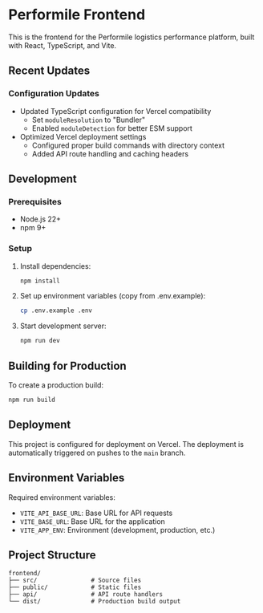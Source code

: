 # Performile Frontend

This is the frontend for the Performile logistics performance platform, built with React, TypeScript, and Vite.

## Recent Updates

### Configuration Updates
- Updated TypeScript configuration for Vercel compatibility
  - Set `moduleResolution` to "Bundler"
  - Enabled `moduleDetection` for better ESM support
- Optimized Vercel deployment settings
  - Configured proper build commands with directory context
  - Added API route handling and caching headers

## Development

### Prerequisites
- Node.js 22+
- npm 9+

### Setup
1. Install dependencies:
   ```bash
   npm install
   ```

2. Set up environment variables (copy from .env.example):
   ```bash
   cp .env.example .env
   ```

3. Start development server:
   ```bash
   npm run dev
   ```

## Building for Production

To create a production build:

```bash
npm run build
```

## Deployment

This project is configured for deployment on Vercel. The deployment is automatically triggered on pushes to the `main` branch.

## Environment Variables

Required environment variables:
- `VITE_API_BASE_URL`: Base URL for API requests
- `VITE_BASE_URL`: Base URL for the application
- `VITE_APP_ENV`: Environment (development, production, etc.)

## Project Structure

```
frontend/
├── src/               # Source files
├── public/            # Static files
├── api/               # API route handlers
└── dist/              # Production build output
```

